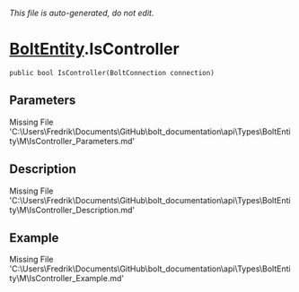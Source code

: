 *This file is auto-generated, do not edit.*

# [BoltEntity](Types/BoltEntity.md).IsController
`public bool IsController(BoltConnection connection)`
## Parameters
Missing File 'C:\Users\Fredrik\Documents\GitHub\bolt_documentation\api\Types\BoltEntity\M\IsController_Parameters.md'
## Description
Missing File 'C:\Users\Fredrik\Documents\GitHub\bolt_documentation\api\Types\BoltEntity\M\IsController_Description.md'
## Example
Missing File 'C:\Users\Fredrik\Documents\GitHub\bolt_documentation\api\Types\BoltEntity\M\IsController_Example.md'
